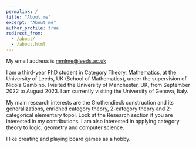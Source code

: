 ```yaml
---
permalink: /
title: "About me"
excerpt: "About me"
author_profile: true
redirect_from: 
  - /about/
  - /about.html
---
```


My email address is mmlme@leeds.ac.uk

I am a third-year PhD student in Category Theory, Mathematics, at the University of Leeds, UK (School of Mathematics), under the supervision of Nicola Gambino. I visited the University of Manchester, UK, from September 2022 to August 2023. I am currently visiting the University of Genova, Italy.

My main research interests are the Grothendieck construction and its generalizations, enriched category theory, 2-category theory and 2-categorical elementary topoi. Look at the Research section if you are interested in my contributions.
I am also interested in applying category theory to logic, geometry and computer science. 

I like creating and playing board games as a hobby.

